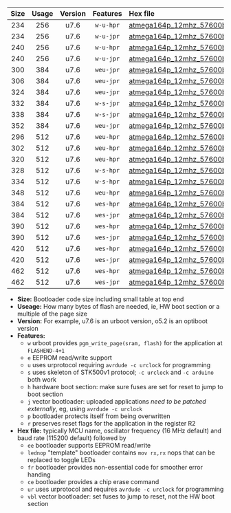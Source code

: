 |Size|Usage|Version|Features|Hex file|
|:-:|:-:|:-:|:-:|:--|
|234|256|u7.6|`w-u-hpr`|[atmega164p_12mhz_57600bps_ur.hex](https://raw.githubusercontent.com/stefanrueger/urboot/main/atmega164p_12mhz_57600bps_ur.hex)|
|234|256|u7.6|`w-u-jpr`|[atmega164p_12mhz_57600bps_ur_vbl.hex](https://raw.githubusercontent.com/stefanrueger/urboot/main/atmega164p_12mhz_57600bps_ur_vbl.hex)|
|240|256|u7.6|`w-u-hpr`|[atmega164p_12mhz_57600bps_lednop_ur.hex](https://raw.githubusercontent.com/stefanrueger/urboot/main/atmega164p_12mhz_57600bps_lednop_ur.hex)|
|240|256|u7.6|`w-u-jpr`|[atmega164p_12mhz_57600bps_lednop_ur_vbl.hex](https://raw.githubusercontent.com/stefanrueger/urboot/main/atmega164p_12mhz_57600bps_lednop_ur_vbl.hex)|
|300|384|u7.6|`weu-jpr`|[atmega164p_12mhz_57600bps_ee_ur_vbl.hex](https://raw.githubusercontent.com/stefanrueger/urboot/main/atmega164p_12mhz_57600bps_ee_ur_vbl.hex)|
|306|384|u7.6|`weu-jpr`|[atmega164p_12mhz_57600bps_ee_lednop_ur_vbl.hex](https://raw.githubusercontent.com/stefanrueger/urboot/main/atmega164p_12mhz_57600bps_ee_lednop_ur_vbl.hex)|
|324|384|u7.6|`weu-jpr`|[atmega164p_12mhz_57600bps_ee_lednop_fr_ur_vbl.hex](https://raw.githubusercontent.com/stefanrueger/urboot/main/atmega164p_12mhz_57600bps_ee_lednop_fr_ur_vbl.hex)|
|332|384|u7.6|`w-s-jpr`|[atmega164p_12mhz_57600bps_vbl.hex](https://raw.githubusercontent.com/stefanrueger/urboot/main/atmega164p_12mhz_57600bps_vbl.hex)|
|338|384|u7.6|`w-s-jpr`|[atmega164p_12mhz_57600bps_lednop_vbl.hex](https://raw.githubusercontent.com/stefanrueger/urboot/main/atmega164p_12mhz_57600bps_lednop_vbl.hex)|
|352|384|u7.6|`weu-jpr`|[atmega164p_12mhz_57600bps_ee_lednop_fr_ce_ur_vbl.hex](https://raw.githubusercontent.com/stefanrueger/urboot/main/atmega164p_12mhz_57600bps_ee_lednop_fr_ce_ur_vbl.hex)|
|296|512|u7.6|`weu-hpr`|[atmega164p_12mhz_57600bps_ee_ur.hex](https://raw.githubusercontent.com/stefanrueger/urboot/main/atmega164p_12mhz_57600bps_ee_ur.hex)|
|302|512|u7.6|`weu-hpr`|[atmega164p_12mhz_57600bps_ee_lednop_ur.hex](https://raw.githubusercontent.com/stefanrueger/urboot/main/atmega164p_12mhz_57600bps_ee_lednop_ur.hex)|
|320|512|u7.6|`weu-hpr`|[atmega164p_12mhz_57600bps_ee_lednop_fr_ur.hex](https://raw.githubusercontent.com/stefanrueger/urboot/main/atmega164p_12mhz_57600bps_ee_lednop_fr_ur.hex)|
|328|512|u7.6|`w-s-hpr`|[atmega164p_12mhz_57600bps.hex](https://raw.githubusercontent.com/stefanrueger/urboot/main/atmega164p_12mhz_57600bps.hex)|
|334|512|u7.6|`w-s-hpr`|[atmega164p_12mhz_57600bps_lednop.hex](https://raw.githubusercontent.com/stefanrueger/urboot/main/atmega164p_12mhz_57600bps_lednop.hex)|
|348|512|u7.6|`weu-hpr`|[atmega164p_12mhz_57600bps_ee_lednop_fr_ce_ur.hex](https://raw.githubusercontent.com/stefanrueger/urboot/main/atmega164p_12mhz_57600bps_ee_lednop_fr_ce_ur.hex)|
|384|512|u7.6|`wes-hpr`|[atmega164p_12mhz_57600bps_ee.hex](https://raw.githubusercontent.com/stefanrueger/urboot/main/atmega164p_12mhz_57600bps_ee.hex)|
|384|512|u7.6|`wes-jpr`|[atmega164p_12mhz_57600bps_ee_vbl.hex](https://raw.githubusercontent.com/stefanrueger/urboot/main/atmega164p_12mhz_57600bps_ee_vbl.hex)|
|390|512|u7.6|`wes-hpr`|[atmega164p_12mhz_57600bps_ee_lednop.hex](https://raw.githubusercontent.com/stefanrueger/urboot/main/atmega164p_12mhz_57600bps_ee_lednop.hex)|
|390|512|u7.6|`wes-jpr`|[atmega164p_12mhz_57600bps_ee_lednop_vbl.hex](https://raw.githubusercontent.com/stefanrueger/urboot/main/atmega164p_12mhz_57600bps_ee_lednop_vbl.hex)|
|420|512|u7.6|`wes-hpr`|[atmega164p_12mhz_57600bps_ee_lednop_fr.hex](https://raw.githubusercontent.com/stefanrueger/urboot/main/atmega164p_12mhz_57600bps_ee_lednop_fr.hex)|
|420|512|u7.6|`wes-jpr`|[atmega164p_12mhz_57600bps_ee_lednop_fr_vbl.hex](https://raw.githubusercontent.com/stefanrueger/urboot/main/atmega164p_12mhz_57600bps_ee_lednop_fr_vbl.hex)|
|462|512|u7.6|`wes-hpr`|[atmega164p_12mhz_57600bps_ee_lednop_fr_ce.hex](https://raw.githubusercontent.com/stefanrueger/urboot/main/atmega164p_12mhz_57600bps_ee_lednop_fr_ce.hex)|
|462|512|u7.6|`wes-jpr`|[atmega164p_12mhz_57600bps_ee_lednop_fr_ce_vbl.hex](https://raw.githubusercontent.com/stefanrueger/urboot/main/atmega164p_12mhz_57600bps_ee_lednop_fr_ce_vbl.hex)|

- **Size:** Bootloader code size including small table at top end
- **Useage:** How many bytes of flash are needed, ie, HW boot section or a multiple of the page size
- **Version:** For example, u7.6 is an urboot version, o5.2 is an optiboot version
- **Features:**
  + `w` urboot provides `pgm_write_page(sram, flash)` for the application at `FLASHEND-4+1`
  + `e` EEPROM read/write support
  + `u` uses urprotocol requiring `avrdude -c urclock` for programming
  + `s` uses skeleton of STK500v1 protocol; `-c urclock` and `-c arduino` both work
  + `h` hardware boot section: make sure fuses are set for reset to jump to boot section
  + `j` vector bootloader: uploaded applications *need to be patched externally*, eg, using `avrdude -c urclock`
  + `p` bootloader protects itself from being overwritten
  + `r` preserves reset flags for the application in the register R2
- **Hex file:** typically MCU name, oscillator frequency (16 MHz default) and baud rate (115200 default) followed by
  + `ee` bootloader supports EEPROM read/write
  + `lednop` "template" bootloader contains `mov rx,rx` nops that can be replaced to toggle LEDs
  + `fr` bootloader provides non-essential code for smoother error handing
  + `ce` bootloader provides a chip erase command
  + `ur` uses urprotocol and requires `avrdude -c urclock` for programming
  + `vbl` vector bootloader: set fuses to jump to reset, not the HW boot section
